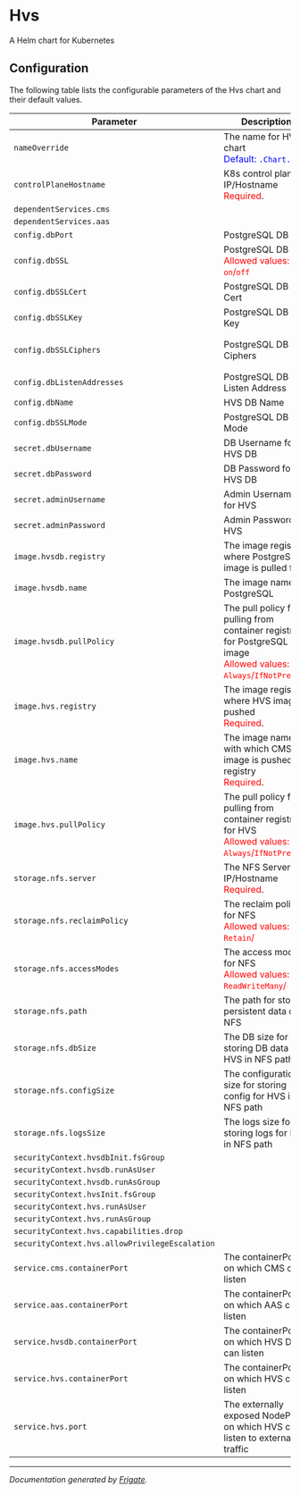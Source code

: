 
Hvs
===========

A Helm chart for Kubernetes


## Configuration

The following table lists the configurable parameters of the Hvs chart and their default values.

| Parameter                | Description             | Default        |
| ------------------------ | ----------------------- | -------------- |
| `nameOverride` | The name for HVS chart<br> <span style="color:blue">Default: `.Chart.name`</span> | `""` |
| `controlPlaneHostname` | K8s control plane IP/Hostname<br> <span style="color:red">Required</span>. | `""` |
| `dependentServices.cms` |  | `"cms"` |
| `dependentServices.aas` |  | `"aas"` |
| `config.dbPort` | PostgreSQL DB port | `5432` |
| `config.dbSSL` | PostgreSQL DB SSL<br> <span style="color:red">Allowed values: `on`/`off`</span> | `"on"` |
| `config.dbSSLCert` | PostgreSQL DB SSL Cert | `"/etc/postgresql/secrets/server.crt"` |
| `config.dbSSLKey` | PostgreSQL DB SSL Key | `"/etc/postgresql/secrets/server.key"` |
| `config.dbSSLCiphers` | PostgreSQL DB SSL Ciphers | `"ECDHE-ECDSA-AES256-GCM-SHA384:ECDHE-RSA-AES256-GCM-SHA384:ECDHE-ECDSA-AES128-GCM-SHA256:ECDHE-RSA-AES128-GCM-SHA256"` |
| `config.dbListenAddresses` | PostgreSQL DB Listen Address | `"*"` |
| `config.dbName` | HVS DB Name | `"hvsdb"` |
| `config.dbSSLMode` | PostgreSQL DB SSL Mode | `"verify-full"` |
| `secret.dbUsername` | DB Username for HVS DB | `"hvsdbuser"` |
| `secret.dbPassword` | DB Password for HVS DB | `"hvsdbpassword"` |
| `secret.adminUsername` | Admin Username for HVS | `"hvsAdminUser"` |
| `secret.adminPassword` | Admin Password for HVS | `"hvsAdminPass"` |
| `image.hvsdb.registry` | The image registry where PostgreSQL image is pulled from | `"dockerhub.io"` |
| `image.hvsdb.name` | The image name of PostgreSQL | `"postgres:11.7"` |
| `image.hvsdb.pullPolicy` | The pull policy for pulling from container registry for PostgreSQL image<br> <span style="color:red">Allowed values: `Always`/`IfNotPresent`</span> | `"Always"` |
| `image.hvs.registry` | The image registry where HVS image is pushed<br> <span style="color:red">Required</span>. | `""` |
| `image.hvs.name` | The image name with which CMS image is pushed to registry<br> <span style="color:red">Required</span>. | `""` |
| `image.hvs.pullPolicy` | The pull policy for pulling from container registry for HVS<br> <span style="color:red">Allowed values: `Always`/`IfNotPresent`</span> | `"Always"` |
| `storage.nfs.server` | The NFS Server IP/Hostname<br> <span style="color:red">Required</span>. | `""` |
| `storage.nfs.reclaimPolicy` | The reclaim policy for NFS<br> <span style="color:red">Allowed values: `Retain`/</span> | `"Retain"` |
| `storage.nfs.accessModes` | The access modes for NFS<br> <span style="color:red">Allowed values: `ReadWriteMany`/</span> | `"ReadWriteMany"` |
| `storage.nfs.path` | The path for storing persistent data on NFS | `"/mnt/nfs_share"` |
| `storage.nfs.dbSize` | The DB size for storing DB data for HVS in NFS path | `"5Gi"` |
| `storage.nfs.configSize` | The configuration size for storing config for HVS in NFS path | `"10Mi"` |
| `storage.nfs.logsSize` | The logs size for storing logs for HVS in NFS path | `"1Gi"` |
| `securityContext.hvsdbInit.fsGroup` |  | `2000` |
| `securityContext.hvsdb.runAsUser` |  | `1001` |
| `securityContext.hvsdb.runAsGroup` |  | `1001` |
| `securityContext.hvsInit.fsGroup` |  | `1001` |
| `securityContext.hvs.runAsUser` |  | `1001` |
| `securityContext.hvs.runAsGroup` |  | `1001` |
| `securityContext.hvs.capabilities.drop` |  | `["all"]` |
| `securityContext.hvs.allowPrivilegeEscalation` |  | `false` |
| `service.cms.containerPort` | The containerPort on which CMS can listen | `8445` |
| `service.aas.containerPort` | The containerPort on which AAS can listen | `8444` |
| `service.hvsdb.containerPort` | The containerPort on which HVS DB can listen | `5432` |
| `service.hvs.containerPort` | The containerPort on which HVS can listen | `8443` |
| `service.hvs.port` | The externally exposed NodePort on which HVS can listen to external traffic | `30443` |



---
_Documentation generated by [Frigate](https://frigate.readthedocs.io)._

